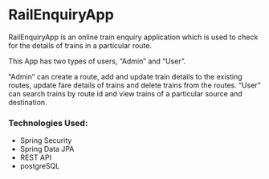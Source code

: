 # RailEnquiryApp

RailEnquiryApp is an online train enquiry application which is used to check for the details of trains in a particular route.

This App has two types of users, “Admin” and “User”.

“Admin” can create a route, add and update train details to the existing routes, update fare details of trains and delete trains from the routes.
“User” can search trains by route id and view trains of a particular source and destination.


### Technologies Used:
* Spring Security
* Spring Data JPA
* REST API
* postgreSQL




